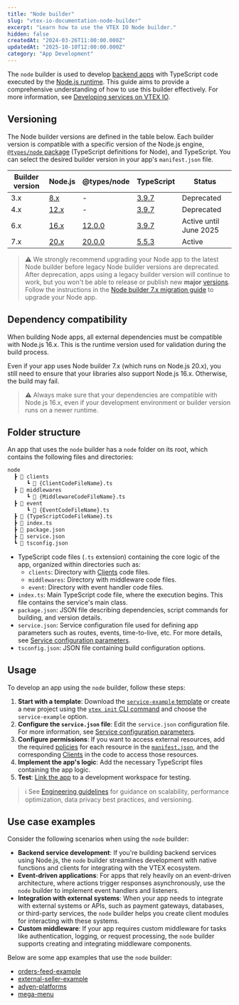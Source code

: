 ```yaml
---
title: "Node builder"
slug: "vtex-io-documentation-node-builder"
excerpt: "Learn how to use the VTEX IO Node builder."
hidden: false
createdAt: "2024-03-26T11:00:00.000Z"
updatedAt: "2025-10-10T12:00:00.000Z"
category: "App Development"
---
```


The `node` builder is used to develop [backend apps](https://developers.vtex.com/docs/guides/vtex-io-documentation-service) with TypeScript code executed by the [Node.js runtime](https://nodejs.org/en). This guide aims to provide a comprehensive understanding of how to use this builder effectively. For more information, see [Developing services on VTEX IO](https://developers.vtex.com/docs/guides/developing-services-on-vtex-io).

## Versioning

The Node builder versions are defined in the table below. Each builder version is compatible with a specific version of the Node.js engine, [`@types/node` package](https://www.npmjs.com/package/@types/node) (TypeScript definitions for Node), and TypeScript. You can select the desired builder version in your app's `manifest.json` file.

|Builder version|Node.js|@types/node|TypeScript|Status|
|-|-|-|-|-|
|3.x|[8.x](https://nodejs.org/en/blog/release/v8.0.0)|-|[3.9.7](https://www.typescriptlang.org/docs/handbook/release-notes/typescript-3-9.html)|Deprecated|
|4.x|[12.x](https://nodejs.org/en/blog/release/v12.0.0)|-|[3.9.7](https://www.typescriptlang.org/docs/handbook/release-notes/typescript-3-9.html)|Deprecated|
|6.x|[16.x](https://nodejs.org/en/blog/release/v16.0.0)|[12.0.0](https://www.npmjs.com/package/@types/node/v/12.0.0)|[3.9.7](https://www.typescriptlang.org/docs/handbook/release-notes/typescript-3-9.html)|Active until June 2025|
|7.x|[20.x](https://nodejs.org/en/blog/release/v20.0.0)|[20.0.0](https://www.npmjs.com/package/@types/node/v/20.0.0)|[5.5.3](https://www.typescriptlang.org/docs/handbook/release-notes/typescript-5-5.html)|Active|

>⚠️ We strongly recommend upgrading your Node app to the latest Node builder before legacy Node builder versions are deprecated. After deprecation, apps using a legacy builder version will continue to work, but you won't be able to release or publish new **major** [versions](https://developers.vtex.com/docs/guides/vtex-io-documentation-releasing-a-new-app-version#understanding-app-versioning). Follow the instructions in the [Node builder 7.x migration guide](https://developers.vtex.com/docs/guides/node-builder-7x-migration-guide) to upgrade your Node app.

## Dependency compatibility

When building Node apps, all external dependencies must be compatible with Node.js 16.x. This is the runtime version used for validation during the build process.

Even if your app uses Node builder 7.x (which runs on Node.js 20.x), you still need to ensure that your libraries also support Node.js 16.x. Otherwise, the build may fail.

> ⚠️ Always make sure that your dependencies are compatible with Node.js 16.x, even if your development environment or builder version runs on a newer runtime.

## Folder structure

An app that uses the `node` builder has a `node` folder on its root, which contains the following files and directories:

```txt
node
  ┣ 📂 clients
      ┗ 📄 {ClientCodeFileName}.ts
  ┣ 📂 middlewares
      ┗ 📄 {MiddlewareCodeFileName}.ts
  ┣ 📂 event
      ┗ 📄 {EventCodeFileName}.ts
  ┣ 📄 {TypeScriptCodeFileName}.ts
  ┣ 📄 index.ts
  ┣ 📄 package.json
  ┣ 📄 service.json
  ┗ 📄 tsconfig.json
```

- TypeScript code files (`.ts` extension) containing the core logic of the app, organized within directories such as:
  - `clients`: Directory with [Clients](https://developers.vtex.com/docs/guides/vtex-io-documentation-clients) code files.
  - `middlewares`: Directory with middleware code files.
  - `event`: Directory with event handler code files.
- `index.ts`: Main TypeScript code file, where the execution begins. This file contains the service's main class.
- `package.json`: JSON file describing dependencies, script commands for building, and version details.
- `service.json`: Service configuration file used for defining app parameters such as routes, events, time-to-live, etc. For more details, see [Service configuration parameters](https://developers.vtex.com/docs/guides/vtex-io-documentation-service#service-configuration-parameters).
- `tsconfig.json`: JSON file containing build configuration options.

## Usage

To develop an app using the `node` builder, follow these steps:

1. **Start with a template**: Download the [`service-example` template](https://github.com/vtex-apps/service-example) or create a new project using the [`vtex init` CLI command](https://developers.vtex.com/docs/guides/vtex-io-documentation-vtex-io-cli-usage#starting-a-new-project) and choose the `service-example` option.
2. **Configure the `service.json` file**: Edit the `service.json` configuration file. For more information, see [Service configuration parameters](https://developers.vtex.com/docs/guides/vtex-io-documentation-service#service-configuration-parameters).
3. **Configure permissions**: If you want to access external resources, add the required [policies](https://developers.vtex.com/docs/guides/vtex-io-documentation-policies) for each resource in the [`manifest.json`](https://developers.vtex.com/docs/guides/vtex-io-documentation-manifest), and the corresponding [Clients](https://developers.vtex.com/docs/guides/vtex-io-documentation-clients) in the code to access those resources.
4. **Implement the app's logic**: Add the necessary TypeScript files containing the app logic.
5. **Test**: [Link the app](https://developers.vtex.com/docs/guides/vtex-io-documentation-linking-an-app) to a development workspace for testing.

>ℹ️ See [Engineering guidelines](https://developers.vtex.com/docs/guides/vtex-io-documentation-engineering-guidelines) for guidance on scalability, performance optimization, data privacy best practices, and versioning.

## Use case examples

Consider the following scenarios when using the `node` builder:

- **Backend service development**: If you're building backend services using Node.js, the `node` builder streamlines development with native functions and clients for integrating with the VTEX ecosystem.
- **Event-driven applications**: For apps that rely heavily on an event-driven architecture, where actions trigger responses asynchronously, use the `node` builder to implement event handlers and listeners.
- **Integration with external systems**: When your app needs to integrate with external systems or APIs, such as payment gateways, databases, or third-party services, the `node` builder helps you create client modules for interacting with these systems.
- **Custom middleware**: If your app requires custom middleware for tasks like authentication, logging, or request processing, the `node` builder supports creating and integrating middleware components.

Below are some app examples that use the `node` builder:

- [orders-feed-example](https://github.com/vtex-apps/orders-feed-example)
- [external-seller-example](https://github.com/vtex-apps/external-seller-example)
- [adyen-platforms](https://github.com/vtex-apps/adyen-platforms)
- [mega-menu](https://github.com/vtex-apps/mega-menu)
